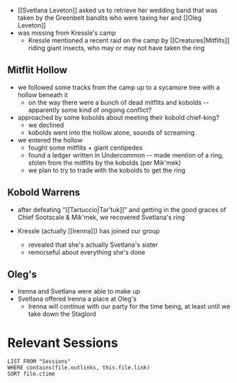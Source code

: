 - [[Svetlana Leveton]] asked us to retrieve her wedding band that was taken by the Greenbelt bandits who were taxing her and [[Oleg Leveton]]
- was missing from Kressle's camp
	- Kressle mentioned a recent raid on the camp by [[Creatures|Mitflits]] riding giant insects, who may or may not have taken the ring

## Mitflit Hollow
- we followed some tracks from the camp up to a sycamore tree with a hollow beneath it
	- on the way there were a bunch of dead mitflits and kobolds -- apparently some kind of ongoing conflict?
- approached by some kobolds about meeting their kobold chief-king?
	- we declined
	- kobolds went into the hollow alone, sounds of screaming
- we entered the hollow
	- fought some mitflits + giant centipedes
	- found a ledger written in Undercommon -- made mention of a ring, stolen from the mitflits by the kobolds (per Mik'mek)
	- we plan to try to trade with the kobolds to get the ring

## Kobold Warrens
- after defeating "[[Tartuccio|Tar'tuk]]" and getting in the good graces of Chief Sootscale & Mik'mek, we recovered Svetlana's ring

- Kressle (actually [[Irenna]]) has joined our group
	- revealed that she's actually Svetlana's sister
	- remorseful about everything she's done

## Oleg's
- Irenna and Svetlana were able to make up
- Svetlana offered Irenna a place at Oleg's
	- Irenna will continue with our party for the time being, at least until we take down the Staglord

# Relevant Sessions
```dataview
LIST FROM "Sessions"
WHERE contains(file.outlinks, this.file.link)
SORT file.ctime
```